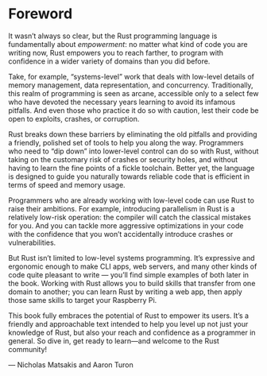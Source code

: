 # Foreword

It wasn’t always so clear, but the Rust programming language is fundamentally
about _empowerment_: no matter what kind of code you are writing now, Rust
empowers you to reach farther, to program with confidence in a wider variety of
domains than you did before.

Take, for example, “systems-level” work that deals with low-level details of
memory management, data representation, and concurrency. Traditionally, this
realm of programming is seen as arcane, accessible only to a select few who
have devoted the necessary years learning to avoid its infamous pitfalls. And
even those who practice it do so with caution, lest their code be open to
exploits, crashes, or corruption.

Rust breaks down these barriers by eliminating the old pitfalls and providing a
friendly, polished set of tools to help you along the way. Programmers who need
to “dip down” into lower-level control can do so with Rust, without taking on
the customary risk of crashes or security holes, and without having to learn
the fine points of a fickle toolchain. Better yet, the language is designed to
guide you naturally towards reliable code that is efficient in terms of speed
and memory usage.

Programmers who are already working with low-level code can use Rust to raise
their ambitions. For example, introducing parallelism in Rust is a relatively
low-risk operation: the compiler will catch the classical mistakes for you. And
you can tackle more aggressive optimizations in your code with the confidence
that you won’t accidentally introduce crashes or vulnerabilities.

But Rust isn’t limited to low-level systems programming. It’s expressive and
ergonomic enough to make CLI apps, web servers, and many other kinds of code
quite pleasant to write — you’ll find simple examples of both later in the
book. Working with Rust allows you to build skills that transfer from one
domain to another; you can learn Rust by writing a web app, then apply those
same skills to target your Raspberry Pi.

This book fully embraces the potential of Rust to empower its users. It’s a
friendly and approachable text intended to help you level up not just your
knowledge of Rust, but also your reach and confidence as a programmer in
general. So dive in, get ready to learn—and welcome to the Rust community!

— Nicholas Matsakis and Aaron Turon

